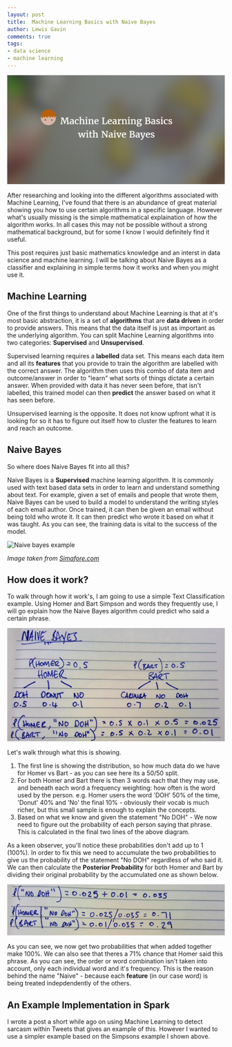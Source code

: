 ```yaml
--- 
layout: post 
title:  Machine Learning Basics with Naive Bayes
author: Lewis Gavin 
comments: true 
tags: 
- data science
- machine learning
---
```


![Machine Learning basics with Naive Bayes](../images/mlbasics.png)

After researching and looking into the different algorithms associated with Machine Learning, I've found that there is an abundance of great material showing you how to use certain algorithms in a specific language. However what's usually missing is the simple mathematical explaination of how the algorithm works. In all cases this may not be possible without a strong mathematical background, but for some I know I would definitely find it useful.

This post requires just basic mathematics knowledge and an interst in data science and machine learning. I will be talking about Naive Bayes as a classifier and explaining in simple terms how it works and when you might use it.

## Machine Learning

One of the first things to understand about Machine Learning is that at it's most basic abstraction, it is a set of **algorithms** that are **data driven** in order to provide answers. This means that the data itself is just as important as the underlying algorithm. You can split Machine Learning algorithms into two categories: **Supervised** and **Unsupervised**. 

Supervised learning requires a **labelled** data set. This means each data item and all its **features** that you provide to train the algorithm are labelled with the correct answer. The algorithm then uses this combo of data item and outcome/answer in order to "learn" what sorts of things dictate a certain answer. When provided with data it has never seen before, that isn't labelled, this trained model can then **predict** the answer based on what it has seen before.

Unsupervised learning is the opposite. It does not know upfront what it is looking for so it has to figure out itself how to cluster the features to learn and reach an outcome.

## Naive Bayes

So where does Naive Bayes fit into all this? 

Naive Bayes is a **Supervised** machine learning algorithm. It is commonly used with text based data sets in order to learn and understand something about text. For example, given a set of emails and people that wrote them, Naive Bayes can be used to build a model to understand the writing styles of each email author. Once trained, it can then be given an email without being told who wrote it. It can then predict who wrote it based on what it was taught. As you can see, the training data is vital to the success of the model.

![Naive bayes example](http://www.simafore.com/hs-fs/hub/64283/file-15338133-png/images/naive-bayes-applied-to-one-attribute-classic-golf-dataset-resized-600.png?t=1466214851362)

*Image taken from [Simafore.com](http://www.simafore.com/blog/bid/107271/How-to-apply-and-interpret-Naive-Bayes-classification-in-RapidMiner)*


## How does it work?

To walk through how it work's, I am going to use a simple Text Classification example. Using Homer and Bart Simpson and words they frequently use, I will go explain how the Naive Bayes algorithm could predict who said a certain phrase.

![naive bayes homer bart example](../images/naive_bayes1.jpg)

Let's walk through what this is showing.
1. The first line is showing the distribution, so how much data do we have for Homer vs Bart - as you can see here its a 50/50 split.
2. For both Homer and Bart there is then 3 words each that they may use, and beneath each word a frequency weighting: how often is the word used by the person. e.g. Homer users the word 'DOH' 50% of the time, 'Donut' 40% and 'No' the final 10% - obviously their vocab is much richer, but this small sample is enough to explain the concepts.
3. Based on what we know and given the statement "No DOH" - We now need to figure out the probability of each person saying that phrase. This is calculated in the final two lines of the above diagram.

As a keen observer, you'll notice these probabilities don't add up to 1 (100%). In order to fix this we need to accumulate the two probabilities to give us the probability of the statement "No DOH" regardless of who said it. We can then calculate the **Posterior Probability** for both Homer and Bart by dividing their original probability by the accumulated one as shown below.

![naive bayes homer bart example posterior probability](../images/naive_bayes2.jpg)

As you can see, we now get two probabilities that when added together make 100%. We can also see that theres a 71% chance that Homer said this phrase. As you can see, the order or word combination isn't taken into account, only each individual word and it's frequency. This is the reason behind the name "Naive" - because each **feature** (in our case word) is being treated indepdendently of the others.

## An Example Implementation in Spark

I wrote a post a short while ago on using Machine Learning to detect sarcasm within Tweets that gives an example of this. However I wanted to use a simpler example based on the Simpsons example I shown above.
